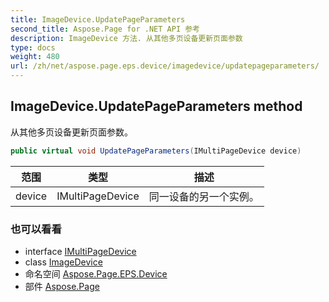 ```yaml
---
title: ImageDevice.UpdatePageParameters
second_title: Aspose.Page for .NET API 参考
description: ImageDevice 方法. 从其他多页设备更新页面参数
type: docs
weight: 480
url: /zh/net/aspose.page.eps.device/imagedevice/updatepageparameters/
---
```

## ImageDevice.UpdatePageParameters method

从其他多页设备更新页面参数。

```csharp
public virtual void UpdatePageParameters(IMultiPageDevice device)
```

| 范围 | 类型 | 描述 |
| --- | --- | --- |
| device | IMultiPageDevice | 同一设备的另一个实例。 |

### 也可以看看

* interface [IMultiPageDevice](../../../aspose.page/imultipagedevice/)
* class [ImageDevice](../)
* 命名空间 [Aspose.Page.EPS.Device](../../imagedevice/)
* 部件 [Aspose.Page](../../../)


